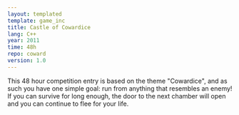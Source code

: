 ```yaml
---
layout: templated
template: game_inc
title: Castle of Cowardice
lang: C++
year: 2011
time: 48h
repo: coward
version: 1.0
---
```

This 48 hour competition entry is based on the theme "Cowardice", and as
such you have one simple goal: run from anything that resembles an enemy!
If you can survive for long enough, the door to the next chamber will open
and you can continue to flee for your life.

